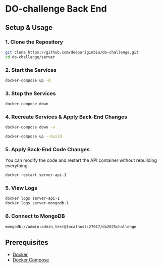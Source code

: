 # DO-challenge Back End

## Setup & Usage

### 1. Clone the Repository
```sh
git clone https://github.com/deeporiginbio/do-challenge.git
cd do-challenge/server
```

### 2. Start the Services
```sh
docker-compose up -d
```

### 3. Stop the Services
```sh
docker-compose down
```

### 4. Recreate Services & Apply Back-End Changes
```sh
docker-compose down -v
```
```sh
docker-compose up --build
```

### 5. Apply Back-End Code Changes
You can modify the code and restart the API container without rebuilding everything:
```sh
docker restart server-api-1 
```

### 5. View Logs
```sh
docker logs server-api-1
docker logs server-mongodb-1
```


### 6. Connect to MongoDB
```sh
mongodb://admin:admin_test@localhost:27017/do2025challenge
```

## Prerequisites
- [Docker](https://www.docker.com/get-started)
- [Docker Compose](https://docs.docker.com/compose/install/)

